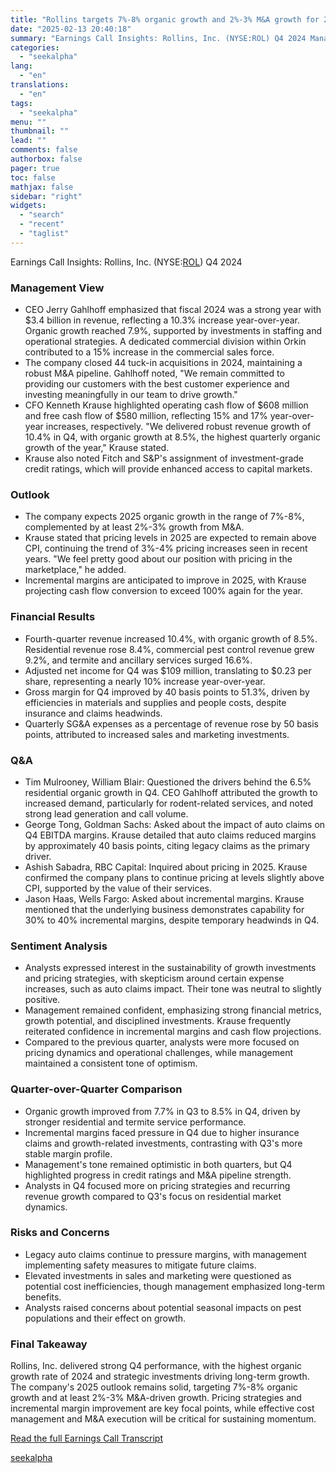 ```yaml
---
title: "Rollins targets 7%-8% organic growth and 2%-3% M&A growth for 2025"
date: "2025-02-13 20:40:18"
summary: "Earnings Call Insights: Rollins, Inc. (NYSE:ROL) Q4 2024 Management View CEO Jerry Gahlhoff emphasized that fiscal 2024 was a strong year with $3.4 billion in revenue, reflecting a 10.3% increase year-over-year. Organic growth reached 7.9%, supported by investments in staffing and operational strategies. A dedicated commercial division within Orkin contributed..."
categories:
  - "seekalpha"
lang:
  - "en"
translations:
  - "en"
tags:
  - "seekalpha"
menu: ""
thumbnail: ""
lead: ""
comments: false
authorbox: false
pager: true
toc: false
mathjax: false
sidebar: "right"
widgets:
  - "search"
  - "recent"
  - "taglist"
---
```


Earnings Call Insights: Rollins, Inc. (NYSE:[ROL](https://seekingalpha.com/symbol/ROL "Rollins, Inc.")) Q4 2024

### Management View

* CEO Jerry Gahlhoff emphasized that fiscal 2024 was a strong year with $3.4 billion in revenue, reflecting a 10.3% increase year-over-year. Organic growth reached 7.9%, supported by investments in staffing and operational strategies. A dedicated commercial division within Orkin contributed to a 15% increase in the commercial sales force.
* The company closed 44 tuck-in acquisitions in 2024, maintaining a robust M&A pipeline. Gahlhoff noted, "We remain committed to providing our customers with the best customer experience and investing meaningfully in our team to drive growth."
* CFO Kenneth Krause highlighted operating cash flow of $608 million and free cash flow of $580 million, reflecting 15% and 17% year-over-year increases, respectively. "We delivered robust revenue growth of 10.4% in Q4, with organic growth at 8.5%, the highest quarterly organic growth of the year," Krause stated.
* Krause also noted Fitch and S&P's assignment of investment-grade credit ratings, which will provide enhanced access to capital markets.

### Outlook

* The company expects 2025 organic growth in the range of 7%-8%, complemented by at least 2%-3% growth from M&A.
* Krause stated that pricing levels in 2025 are expected to remain above CPI, continuing the trend of 3%-4% pricing increases seen in recent years. "We feel pretty good about our position with pricing in the marketplace," he added.
* Incremental margins are anticipated to improve in 2025, with Krause projecting cash flow conversion to exceed 100% again for the year.

### Financial Results

* Fourth-quarter revenue increased 10.4%, with organic growth of 8.5%. Residential revenue rose 8.4%, commercial pest control revenue grew 9.2%, and termite and ancillary services surged 16.6%.
* Adjusted net income for Q4 was $109 million, translating to $0.23 per share, representing a nearly 10% increase year-over-year.
* Gross margin for Q4 improved by 40 basis points to 51.3%, driven by efficiencies in materials and supplies and people costs, despite insurance and claims headwinds.
* Quarterly SG&A expenses as a percentage of revenue rose by 50 basis points, attributed to increased sales and marketing investments.

### Q&A

* Tim Mulrooney, William Blair: Questioned the drivers behind the 6.5% residential organic growth in Q4. CEO Gahlhoff attributed the growth to increased demand, particularly for rodent-related services, and noted strong lead generation and call volume.
* George Tong, Goldman Sachs: Asked about the impact of auto claims on Q4 EBITDA margins. Krause detailed that auto claims reduced margins by approximately 40 basis points, citing legacy claims as the primary driver.
* Ashish Sabadra, RBC Capital: Inquired about pricing in 2025. Krause confirmed the company plans to continue pricing at levels slightly above CPI, supported by the value of their services.
* Jason Haas, Wells Fargo: Asked about incremental margins. Krause mentioned that the underlying business demonstrates capability for 30% to 40% incremental margins, despite temporary headwinds in Q4.

### Sentiment Analysis

* Analysts expressed interest in the sustainability of growth investments and pricing strategies, with skepticism around certain expense increases, such as auto claims impact. Their tone was neutral to slightly positive.
* Management remained confident, emphasizing strong financial metrics, growth potential, and disciplined investments. Krause frequently reiterated confidence in incremental margins and cash flow projections.
* Compared to the previous quarter, analysts were more focused on pricing dynamics and operational challenges, while management maintained a consistent tone of optimism.

### Quarter-over-Quarter Comparison

* Organic growth improved from 7.7% in Q3 to 8.5% in Q4, driven by stronger residential and termite service performance.
* Incremental margins faced pressure in Q4 due to higher insurance claims and growth-related investments, contrasting with Q3's more stable margin profile.
* Management's tone remained optimistic in both quarters, but Q4 highlighted progress in credit ratings and M&A pipeline strength.
* Analysts in Q4 focused more on pricing strategies and recurring revenue growth compared to Q3's focus on residential market dynamics.

### Risks and Concerns

* Legacy auto claims continue to pressure margins, with management implementing safety measures to mitigate future claims.
* Elevated investments in sales and marketing were questioned as potential cost inefficiencies, though management emphasized long-term benefits.
* Analysts raised concerns about potential seasonal impacts on pest populations and their effect on growth.

### Final Takeaway

Rollins, Inc. delivered strong Q4 performance, with the highest organic growth rate of 2024 and strategic investments driving long-term growth. The company's 2025 outlook remains solid, targeting 7%-8% organic growth and at least 2%-3% M&A-driven growth. Pricing strategies and incremental margin improvement are key focal points, while effective cost management and M&A execution will be critical for sustaining momentum.

[Read the full Earnings Call Transcript](https://seekingalpha.com/symbol/ROL/earnings/transcripts)

[seekalpha](https://seekingalpha.com/news/4407938-rollins-targets-7-percentminus-8-percent-organic-growth-and-2-percentminus-3-percent-m-and-a)
